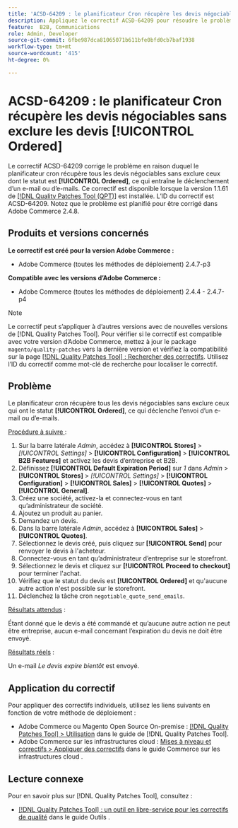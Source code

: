 ```yaml
---
title: 'ACSD-64209 : le planificateur Cron récupère les devis négociables sans exclure les devis [!UICONTROL Ordered]'
description: Appliquez le correctif ACSD-64209 pour résoudre le problème d’Adobe Commerce où le planificateur cron récupère toutes les guillemets négociables sans exclure ceux dont le statut est [!UICONTROL Ordered], ce qui entraîne le déclenchement d’un e-mail ou d’e-mails.
feature:  B2B, Communications
role: Admin, Developer
source-git-commit: 6fbe987dca81065071b611bfe0bfd0cb7baf1938
workflow-type: tm+mt
source-wordcount: '415'
ht-degree: 0%

---
```


# ACSD-64209 : le planificateur Cron récupère les devis négociables sans exclure les devis [!UICONTROL Ordered]

Le correctif ACSD-64209 corrige le problème en raison duquel le planificateur cron récupère tous les devis négociables sans exclure ceux dont le statut est **[!UICONTROL Ordered]**, ce qui entraîne le déclenchement d’un e-mail ou d’e-mails. Ce correctif est disponible lorsque la version 1.1.61 de [[!DNL Quality Patches Tool (QPT)]](/help/tools/quality-patches-tool/quality-patches-tool-to-self-serve-quality-patches.md) est installée. L’ID du correctif est ACSD-64209. Notez que le problème est planifié pour être corrigé dans Adobe Commerce 2.4.8.

## Produits et versions concernés

**Le correctif est créé pour la version Adobe Commerce :**

* Adobe Commerce (toutes les méthodes de déploiement) 2.4.7-p3

**Compatible avec les versions d’Adobe Commerce :**

* Adobe Commerce (toutes les méthodes de déploiement) 2.4.4 - 2.4.7-p4

>[!NOTE]
>
>Le correctif peut s’appliquer à d’autres versions avec de nouvelles versions de [!DNL Quality Patches Tool]. Pour vérifier si le correctif est compatible avec votre version d’Adobe Commerce, mettez à jour le package `magento/quality-patches` vers la dernière version et vérifiez la compatibilité sur la page [[!DNL Quality Patches Tool] : Rechercher des correctifs](https://experienceleague.adobe.com/tools/commerce-quality-patches/index.html). Utilisez l’ID du correctif comme mot-clé de recherche pour localiser le correctif.

## Problème

Le planificateur cron récupère tous les devis négociables sans exclure ceux qui ont le statut **[!UICONTROL Ordered]**, ce qui déclenche l’envoi d’un e-mail ou d’e-mails.

<u>Procédure à suivre </u> :


1. Sur la barre latérale *Admin*, accédez à **[!UICONTROL Stores]** > *[!UICONTROL Settings]* > **[!UICONTROL Configuration]** > **[!UICONTROL B2B Features]** et activez les devis d’entreprise et B2B.
1. Définissez **[!UICONTROL Default Expiration Period]** sur *1* dans *Admin* > **[!UICONTROL Stores]** > *[!UICONTROL Settings]* > **[!UICONTROL Configuration]** > **[!UICONTROL Sales]** > **[!UICONTROL Quotes]** > **[!UICONTROL General]**.
1. Créez une société, activez-la et connectez-vous en tant qu’administrateur de société.
1. Ajoutez un produit au panier.
1. Demandez un devis.
1. Dans la barre latérale *Admin*, accédez à **[!UICONTROL Sales]** > **[!UICONTROL Quotes]**.
1. Sélectionnez le devis créé, puis cliquez sur **[!UICONTROL Send]** pour renvoyer le devis à l&#39;acheteur.
1. Connectez-vous en tant qu’administrateur d’entreprise sur le storefront.
1. Sélectionnez le devis et cliquez sur **[!UICONTROL Proceed to checkout]** pour terminer l&#39;achat.
1. Vérifiez que le statut du devis est **[!UICONTROL Ordered]** et qu&#39;aucune autre action n&#39;est possible sur le storefront.
1. Déclenchez la tâche cron `negotiable_quote_send_emails`.


<u>Résultats attendus</u> :

Étant donné que le devis a été commandé et qu’aucune autre action ne peut être entreprise, aucun e-mail concernant l’expiration du devis ne doit être envoyé.

<u>Résultats réels</u> :

Un e-mail *Le devis expire bientôt* est envoyé.

## Application du correctif

Pour appliquer des correctifs individuels, utilisez les liens suivants en fonction de votre méthode de déploiement :

* Adobe Commerce ou Magento Open Source On-premise : [[!DNL Quality Patches Tool] > Utilisation](/help/tools/quality-patches-tool/usage.md) dans le guide de [!DNL Quality Patches Tool].
* Adobe Commerce sur les infrastructures cloud : [Mises à niveau et correctifs > Appliquer des correctifs](https://experienceleague.adobe.com/docs/commerce-cloud-service/user-guide/develop/upgrade/apply-patches.html) dans le guide Commerce sur les infrastructures cloud .

## Lecture connexe

Pour en savoir plus sur [!DNL Quality Patches Tool], consultez :

* [[!DNL Quality Patches Tool] : un outil en libre-service pour les correctifs de qualité](/help/tools/quality-patches-tool/quality-patches-tool-to-self-serve-quality-patches.md) dans le guide Outils .
